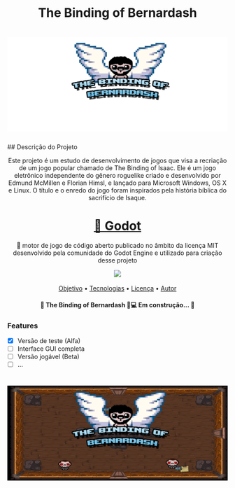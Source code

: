 <h1 align="center">The Binding of Bernardash</h1>
<h1 align="center">
  <img alt="TheBindingofBernardash" title="#TheBindingofBernardash" src="./screenshots/logo.png" />
</h1>
## Descrição do Projeto
<p align="center">Este projeto é um estudo de desenvolvimento de jogos que visa a recriação de um jogo popular chamado de The Binding of Isaac. Ele é um jogo eletrônico independente do gênero roguelike criado e desenvolvido por Edmund McMillen e Florian Himsl, e lançado para Microsoft Windows, OS X e Linux. O título e o enredo do jogo foram inspirados pela história bíblica do sacrifício de Isaque.</p>
<h1 align="center">
    <a href="https://godotengine.org">🔗 Godot</a>
</h1>
<p align="center">🚀 motor de jogo de código aberto publicado no âmbito da licença MIT desenvolvido pela comunidade do Godot Engine e utilizado para criação desse projeto</p>
<p align="center"><img src="https://img.shields.io/badge/license-MIT-brightgreen"/></p>

<p align="center">
 <a href="#objetivo">Objetivo</a> •
 <a href="#tecnologias">Tecnologias</a> • 
 <a href="#licenca">Licença</a> • 
 <a href="#autor">Autor</a>
</p>

<h4 align="center"> 
	🚧  The Binding of Bernardash 🚀💻 Em construção...  🚧
</h4>

### Features

- [x] Versão de teste (Alfa)
- [ ] Interface GUI completa
- [ ] Versão jogável (Beta)
- [ ] ...

<h1 align="center">
  <img alt="TheBindingofBernardash" title="#TheBindingofBernardash" src="./screenshots/wallpaper.png" />
</h1>

